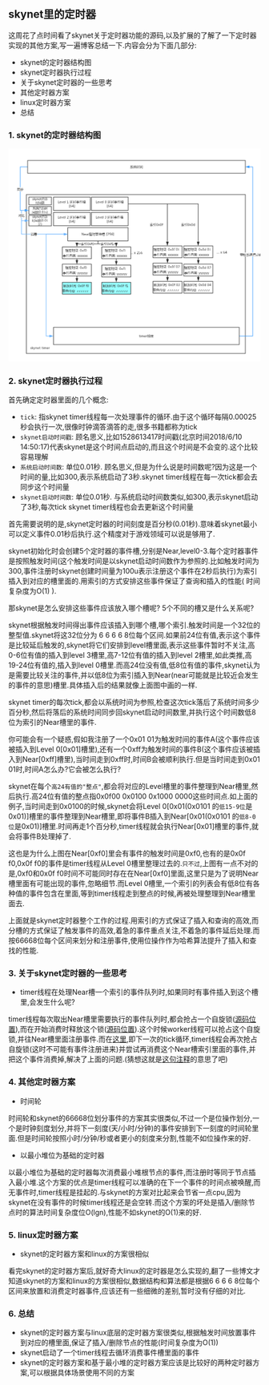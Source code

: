 ## skynet里的定时器

这周花了点时间看了skynet关于定时器功能的源码,以及扩展的了解了一下定时器实现的其他方案,写一遍博客总结一下.内容会分为下面几部分:

- skynet的定时器结构图
- skynet定时器执行过程
- 关于skynet定时器的一些思考
- 其他定时器方案
- linux定时器方案
- 总结


### 1. skynet的定时器结构图
![skynet timer](../img/skynet/timer/skynettimer.png)

### 2. skynet定时器执行过程

首先确定定时器里面的几个概念:

- `tick`: 指skynet timer线程每一次处理事件的循环.由于这个循环每隔0.00025秒会执行一次,很像时钟滴答滴答的走,很多书籍都称为tick
- `skynet启动时间戳`: 顾名思义,比如1528613417时间戳(北京时间2018/6/10 14:50:17)代表skynet是这个时间点启动的,而且这个时间是不会变的.这个比较容易理解
- `系统启动时间数`: 单位0.01秒. 顾名思义,但是为什么说是时间数呢?因为这是一个时间的量,比如300,表示系统启动了3秒.skynet timer线程在每一次tick都会去同步这个时间量
- `skynet启动时间数`: 单位0.01秒. 与系统启动时间数类似,如300,表示skynet启动了3秒,每次tick skynet timer线程也会去更新这个时间量

首先需要说明的是,skynet定时器的时间刻度是百分秒(0.01秒).意味着skynet最小可以定义事件0.01秒后执行.这个精度对于游戏领域可以说是够用了.

skynet初始化时会创建5个定时器的事件槽,分别是Near,level0-3.每个定时器事件是按照触发时间(这个触发时间是以skynet启动时间数作为参照的.比如触发时间为300,事件注册时skynet创建时间量为100u表示注册这个事件在2秒后执行)为索引插入到对应的槽里面的.用索引的方式安排这些事件保证了查询和插入的性能( 时间复杂度为O(1) ).

那skynet是怎么安排这些事件应该放入哪个槽呢? 5个不同的槽又是什么关系呢?

skynet根据触发时间得出事件应该插入到哪个槽,哪个索引.触发时间是一个32位的整型值.skynet将这32位分为 6 6 6 6 8位每个区间.如果前24位有值,表示这个事件是比较延后触发的,skynet将它们安排到level槽里面,表示这些事件暂时不关注,高0-6位有值的插入到level 3槽里,高7-12位有值的插入到level 2槽里,如此类推,高19-24位有值的,插入到level 0槽里.而高24位没有值,低8位有值的事件,skynet认为是需要比较关注的事件,并以低8位为索引插入到Near(near可能就是比较近会发生的事件的意思)槽里.具体插入后的结果就像上面图中画的一样.

skynet timer的每次tick,都会以系统时间为参照,检查这次tick落后了系统时间多少百分秒,然后将落后的系统时间同步回skynet启动时间数里,并执行这个时间数低8位为索引的Near槽里的事件.

你可能会有一个疑惑,假如我注册了一个0x01 01为触发时间的事件A(这个事件应该被插入到Level 0[0x01]槽里),还有一个0xff为触发时间的事件B(这个事件应该被插入到Near[0xff]槽里),当时间走到0xff时,时间B会被顺利执行.但是当时间走到0x01 01时,时间A怎么办?它会被怎么执行?

skynet在每个`高24有值的"整点"`,都会将对应的Level槽里的事件整理到Near槽里,然后执行.高24位有值的整点指0x0f00 0x0100 0x1000 0000这些时间点.如上面的例子,当时间走到0x0100的时候,skynet会将Level 0[0x01(0x0101 的`低15-9位`是0x01)]槽里的事件整理到Near槽里,即将事件B插入到Near[0x01(0x0101 的`低8-0位`是0x01)]槽里.时间再走1个百分秒,timer线程就会执行Near[0x01]槽里的事件,就会将事件B处理掉了.

这也是为什么上图在Near[0xf0]里会有事件的触发时间是0xf0,也有的是0x0f f0,0x0f f0的事件是timer线程从Level 0槽里整理过去的.`只不过`,上图有一点不对的是,0xf0和0x0f f0时间不可能同时存在在Near[0xf0]里面,这里只是为了说明Near槽里面有可能出现的事件,忽略细节.而Level 0槽里,一个索引的列表会有低8位有各种值的事件包含在里面,等到timer线程走到整点的时候,再被处理整理到Near槽里面去.

上面就是skynet定时器整个工作的过程.用索引的方式保证了插入和查询的高效,而分槽的方式保证了触发事件的高效,着急的事件重点关注,不着急的事件延后处理.而按66668位每个区间来划分和注册事件,使用位操作作为哈希算法提升了插入和查找的性能.

### 3. 关于skynet定时器的一些思考

- timer线程在处理Near槽一个索引的事件队列时,如果同时有事件插入到这个槽里,会发生什么呢?

timer线程每次取出Near槽里需要执行的事件队列时,都会抢占一个自旋锁([源码位置](https://github.com/cloudwu/skynet/blob/master/skynet-src/skynet_timer.c#L174)),而在开始消费时释放这个锁([源码位置](https://github.com/cloudwu/skynet/blob/master/skynet-src/skynet_timer.c#L165)).这个时候worker线程可以抢占这个自旋锁,并往Near槽里面注册事件.而在[这里](https://github.com/cloudwu/skynet/blob/master/skynet-src/skynet_timer.c#L177),即下一次的tick循环,timer线程会再次抢占自旋锁(这时不可能有事件注册进来)并尝试再消费这个Near槽索引里面的事件,并把这个事件消费掉,解决了上面的问题.(猜想这就是[这句注释](https://github.com/cloudwu/skynet/blob/master/skynet-src/skynet_timer.c#L176)的意思了吧)

### 4. 其他定时器方案

- 时间轮

时间轮和skynet的66668位划分事件的方案其实很类似,不过一个是位操作划分,一个是时钟刻度划分,并将下一刻度(天/小时/分钟)的事件安排到下一刻度的时间轮里面.但是时间轮按照小时/分钟/秒或者更小的刻度来分割,性能不如位操作来的好.

- 以最小堆位为基础的定时器

以最小堆位为基础的定时器每次消费最小堆根节点的事件,而注册时等同于节点插入最小堆.这个方案的优点是timer线程可以准确的在下一个事件的时间点被唤醒,而无事件时,timer线程是挂起的.与skynet的方案对比起来会节省一点cpu,因为skynet在没有事件的时候timer线程还是会空转.而这个方案的坏处是插入/删除节点时的算法时间复杂度位O(lgn),性能不如skynet的O(1)来的好.

### 5. linux定时器方案

- skynet的定时器方案和linux的方案很相似

看完skynet的定时器方案后,就好奇大linux的定时器是怎么实现的,翻了一些博文才知道skynet的方案和linux的方案很相似,数据结构和算法都是根据6 6 6 6 8位每个区间来放置和消费定时器事件,应该还有一些细微的差别,暂时没有仔细的对比.

### 6. 总结

- skynet的定时器方案与linux底层的定时器方案很类似,根据触发时间放置事件到对应的槽里面,保证了插入/删除节点的性能(时间复杂度为O(1))
- skynet启动了一个timer线程去循环消费事件槽里面的事件
- skynet的定时器方案和基于最小堆的定时器方案应该是比较好的两种定时器方案,可以根据具体场景使用不同的方案
